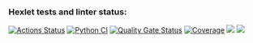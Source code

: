 ### Hexlet tests and linter status:
[![Actions Status](https://github.com/Morphius-IG/python-project-50/actions/workflows/hexlet-check.yml/badge.svg)](https://github.com/Morphius-IG/python-project-50/actions)
[![Python CI](https://github.com/Morphius-IG/python-project-50/actions/workflows/pyci.yml/badge.svg)](https://github.com/Morphius-IG/python-project-50/actions/workflows/pyci.yml)
[![Quality Gate Status](https://sonarcloud.io/api/project_badges/measure?project=Morphius-IG_python-project-50&metric=alert_status)](https://sonarcloud.io/summary/new_code?id=Morphius-IG_python-project-50)
[![Coverage](https://sonarcloud.io/api/project_badges/measure?project=Morphius-IG_python-project-50&metric=coverage)](https://sonarcloud.io/summary/new_code?id=Morphius-IG_python-project-50)
<a href="https://asciinema.org/a/UUc37fgOHiGdhrfXSNwQlncqW" target="_blank"><img src="https://asciinema.org/a/UUc37fgOHiGdhrfXSNwQlncqW.svg" /></a>
<a href="https://asciinema.org/a/qWl9BI10tpgmJUV3TyO94nyx3" target="_blank"><img src="https://asciinema.org/a/qWl9BI10tpgmJUV3TyO94nyx3.svg" /></a>
<script src="https://asciinema.org/a/CTzE6KH5NThTEjS8xSxBGoMdO.js" id="asciicast-CTzE6KH5NThTEjS8xSxBGoMdO" async="true"></script>
